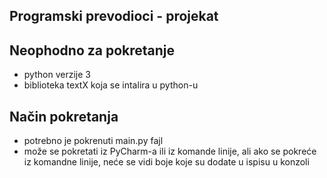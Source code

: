 ## Programski prevodioci - projekat

## Neophodno za pokretanje
* python verzije 3 <br />
* biblioteka textX koja se intalira u python-u <br />


## Način pokretanja
* potrebno je pokrenuti main.py fajl <br />
* može se pokretati iz PyCharm-a ili iz komande linije, ali ako se pokreće iz komandne linije, neće se vidi boje koje su dodate u ispisu u konzoli

